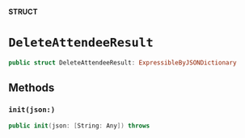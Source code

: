 **STRUCT**

# `DeleteAttendeeResult`

```swift
public struct DeleteAttendeeResult: ExpressibleByJSONDictionary
```

## Methods
### `init(json:)`

```swift
public init(json: [String: Any]) throws
```
